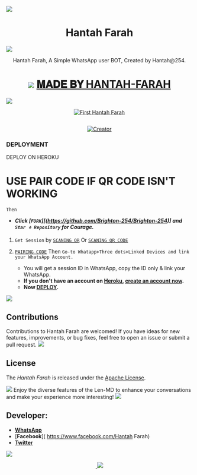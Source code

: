 <a><img src='https://i.imgur.com/LyHic3i.gif'/></a>
 <h1 align="center">Hantah Farah </h1>
 <a><img src='https://i.imgur.com/LyHic3i.gif'/></a>
<p align="center"> Hantah Farah, A Simple WhatsApp user BOT, Created by Hantah@254.
</p>
<h1 align="center">
<a><img src='https://i.imgur.com/LyHic3i.gif'/></a> 
<u> 𝐌𝐀𝐃𝐄 𝐁𝐘 HANTAH-FARAH </u> </h1>
<a><img src='https://i.imgur.com/LyHic3i.gif'/></a>
<p align="center">
  <a href="[(https://github.com/Brighton-254/Hantahfarah)]">
    <img src="C:/Users/Admin/Downloads/resizedImage.png" alt="First Hantah Farah">
  </a>
</p>

<p align="center">
  <a href="#"><img src="http://readme-typing-svg.herokuapp.com?color=d1fa02&center=true&vCenter=true&multiline=false&lines=HANTAH-FARAH-CODE-SPACE" alt="">
</p>
   
<p align="center">
<a href="#"><img title="Creator" src="https://img.shields.io/badge/Creator-HANTAH.FARAH-red.svg?style=for-the-badge&logo=github"></a>
</p>



### DEPLOYMENT ###

DEPLOY ON HEROKU 
   
 # USE PAIR CODE IF QR CODE ISN'T WORKING

 `Then`
   - ***Click [`FORK`][(https://github.com/Brighton-254/Brighton-254)] and `Star ⭐ Repository` for Courage.***
   
   1.  `Get Session` by [`SCANING QR`](https://lennie-W-qr.onrender.com)
     Or
[`SCANING QR CODE`](https://lennieqrb-a0a1bd0f905e.herokuapp.com/)
 

2. [`PAIRING CODE`](https://lenniepairer2-4641154cfcaa.herokuapp.com/pair) Then `Go-to Whatapp>Three dots>Linked Devices and link your WhatsApp Account.`
   - You will get a session ID in WhatsApp, copy the ID only & link your WhatsApp.
   - **If you don't have an account on [Heroku](https://signup.heroku.com/), [create an account now](https://signup.heroku.com/).**
   - **Now [DEPLOY](https://dashboard.heroku.com/new?template=https://github.com/l/Len-MD).**

<a><img src='https://i.imgur.com/LyHic3i.gif'/></a>
## Contributions

Contributions to Hantah Farah are welcomed! If you have ideas for new features, improvements, or bug fixes, feel free to open an issue or submit a pull request.
<a><img src='https://i.imgur.com/LyHic3i.gif'/></a>
## License

The *Hantah Farah* is released under the [Apache License](                        http://www.apache.org/licenses/).

<a><img src='https://i.imgur.com/LyHic3i.gif'/></a>
Enjoy the diverse features of the Len-MD to enhance your conversations and make your experience more interesting!
<a><img src='https://i.imgur.com/LyHic3i.gif'/></a>
## Developer:

- [**WhatsApp**](https://wa.me/254104881217)
- [**Facebook**](
https://www.facebook.com/Hantah Farah) 
- [**Twitter**](https://x.com/Hantahfarah) 

<a><img src='https://i.imgur.com/LyHic3i.gif'/></a>
<p align="center">
  <a href="#"><img src="http://readme-typing-svg.herokuapp.com?color=d1fa02&center=true&vCenter=true&multiline=false&lines=THANK+YOU✨!" alt="">
   <a><img src='https://i.imgur.com/LyHic3i.gif'/></a>
</p>
